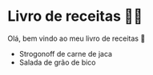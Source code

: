 # Livro de receitas :man_cook:

Olá, bem vindo ao meu livro de receitas :handshake:	

- Strogonoff de carne de jaca
- Salada de grão de bico